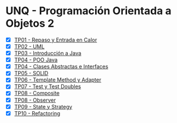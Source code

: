 # UNQ - Programación Orientada a Objetos 2

- [x] [TP01 - Repaso y Entrada en Calor](docs/tp01_repaso_y_entrada_en_calor/README.md)
- [x] [TP02 - UML](docs/tp02_uml/README.md)
- [x] [TP03 - Introducción a Java](docs/tp03_introduccion_a_java/README.md)
- [x] [TP04 - POO Java](docs/tp04_poo_en_java/README.md)
- [x] [TP04 - Clases Abstractas e Interfaces](docs/tp04_clases_abstractas_e_interfaces/README.md)
- [x] [TP05 - SOLID](docs/tp05_solid/README.md)
- [x] [TP06 - Template Method y Adapter](docs/tp06_template_method_y_adapter/README.md)
- [x] [TP07 - Test y Test Doubles](docs/tp07_test_y_test_doubles/README.md)
- [x] [TP08 - Composite](docs/tp08_composite/README.md)
- [x] [TP08 - Observer](docs/tp08_observer/README.md)
- [x] [TP09 - State y Strategy](docs/tp09_state_y_strategy/README.md)
- [x] [TP10 - Refactoring](docs/tp10_refactoring/README.md)
